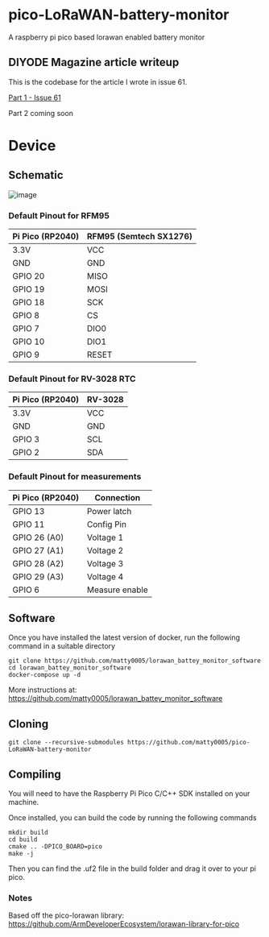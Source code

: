 # pico-LoRaWAN-battery-monitor
A raspberry pi pico based lorawan enabled battery monitor

## DIYODE Magazine article writeup
This is the codebase for the article I wrote in issue 61.

[Part 1 - Issue 61](https://diyodemag.com/projects/raspberry_pi_feather_rp2040_lorawan_battery_monitor_part_1)

Part 2 coming soon



# Device


## Schematic 
<img alt="image" src="https://cdn.mattgilpin.au/images/github/lorawan_battery_monitor_schematic.png">

### Default Pinout for RFM95

| Pi Pico (RP2040) | RFM95 (Semtech SX1276) |
| ----------------- | -------------- |
| 3.3V | VCC |
| GND | GND |
| GPIO 20 | MISO |
| GPIO 19 | MOSI |
| GPIO 18 | SCK |
| GPIO 8 | CS |
| GPIO 7 | DIO0  |
| GPIO 10 | DIO1 |
| GPIO 9 | RESET |


### Default Pinout for RV-3028 RTC

| Pi Pico (RP2040) | RV-3028 |
| ----------------- | -------------- |
| 3.3V | VCC |
| GND | GND |
| GPIO 3 | SCL |
| GPIO 2 | SDA |


### Default Pinout for measurements

| Pi Pico (RP2040) | Connection |
| ----------------- | -------------- |
| GPIO 13 | Power latch |
| GPIO 11 | Config Pin |
| GPIO 26 (A0) | Voltage 1 |
| GPIO 27 (A1) | Voltage 2 |
| GPIO 28 (A2) | Voltage 3 |
| GPIO 29 (A3) | Voltage 4 |
| GPIO 6  | Measure enable |

## Software
Once you have installed the latest version of docker, run the following command in a suitable directory
```
git clone https://github.com/matty0005/lorawan_battey_monitor_software
cd lorawan_battey_monitor_software
docker-compose up -d
```
More instructions at: https://github.com/matty0005/lorawan_battey_monitor_software

## Cloning 
```
git clone --recursive-submodules https://github.com/matty0005/pico-LoRaWAN-battery-monitor
```

## Compiling
You will need to have the Raspberry Pi Pico C/C++ SDK installed on your machine. 

Once installed, you can build the code by running the following commands
```
mkdir build
cd build
cmake .. -DPICO_BOARD=pico
make -j
```
Then you can find the .uf2 file in the build folder and drag it over to your pi pico.

### Notes
Based off the pico-lorawan library: https://github.com/ArmDeveloperEcosystem/lorawan-library-for-pico

